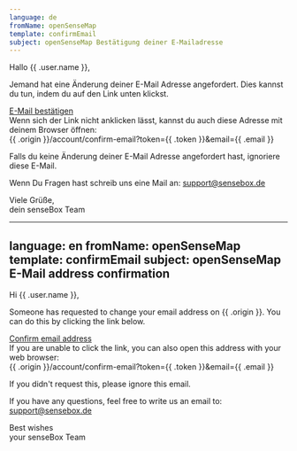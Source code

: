 ```yaml
---
language: de
fromName: openSenseMap
template: confirmEmail
subject: openSenseMap Bestätigung deiner E-Mailadresse
---
```


<p>
  Hallo {{ .user.name }},
</p>
<p>
  Jemand hat eine Änderung deiner E-Mail Adresse angefordert. Dies kannst du tun, indem du auf den Link unten klickst.
</p>
<p>
  <a href="{{ .origin }}/account/confirm-email?token={{ .token }}&email={{ .email }}" target="_blank">E-Mail bestätigen</a><br />
Wenn sich der Link nicht anklicken lässt, kannst du auch diese Adresse mit deinem Browser öffnen:
<br />
{{ .origin }}/account/confirm-email?token={{ .token }}&email={{ .email }}
</p>
<p>
  Falls du keine Änderung deiner E-Mail Adresse angefordert hast, ignoriere diese E-Mail.
</p>
<p>
  Wenn Du Fragen hast schreib uns eine Mail an: <a href="mailto:support@sensebox.de?Subject=Email%20Best%C3%A4tigen%20f%C3%BCr%20{{ .email }}" target="_top">support@sensebox.de</a>
</p>
<p>
  Viele Grüße,<br />dein senseBox Team
</p>

---
language: en
fromName: openSenseMap
template: confirmEmail
subject: openSenseMap E-Mail address confirmation
---

<p>
  Hi {{ .user.name }},
</p>
<p>
Someone has requested to change your email address on {{ .origin }}. You can do this by clicking the link below.
</p>
<p>
  <a href="{{ .origin }}/account/confirm-email?token={{ .token }}&email={{ .email }}" target="_blank">Confirm email address</a><br />
If you are unable to click the link, you can also open this address with your web browser:
<br />
{{ .origin }}/account/confirm-email?token={{ .token }}&email={{ .email }}
</p>
<p>
  If you didn't request this, please ignore this email.
</p>
<p>
  If you have any questions, feel free to write us an email to: <a href="mailto:support@sensebox.de?Subject=Email%20Confirmation%20for%20{{ .email }}" target="_top">support@sensebox.de</a>
</p>
<p>
  Best wishes<br />your senseBox Team
</p>